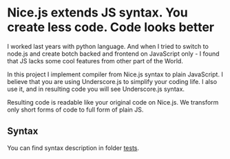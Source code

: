 Nice.js extends JS syntax. You create less code. Code looks better
=======

I worked last years with python language. And when I tried to switch to node.js and create botch backed and frontend on JavaScript only - I found that JS lacks some cool features from other part of the World.

In this project I implement compiler from Nice.js syntax to plain JavaScript. I believe that you are using Underscore.js to simplify your coding life. I also use it, and in resulting code you will see Underscore.js syntax.

Resulting code is readable like your original code on Nice.js. We transform only short forms of code to full form of plain JS.


Syntax
-----------

You can find syntax description in folder [tests](/tests).